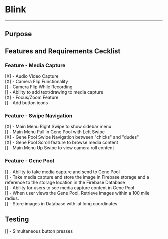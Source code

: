 # Blink
---
## Purpose

## Features and Requirements Cecklist
### Feature - Media Capture
[X] - Audio Video Capture <br/>
[X] - Camera Flip Functionality <br/>
  [] - Camera Flip While Recording <br/>
[] - Ability to add text/drawing to media capture <br/>
[X] - Focus/Zoom Feature <br/>
[] - Add button icons <br/>

### Feature - Swipe Navigation
[X] - Main Menu Right Swipe to show sidebar menu <br/>
[] - Main Menu Pull in Gene Pool with Left Swipe <br/>
[X] - Gene Pool Swipe Navigation between "chicks" and "dudes" <br/>
[X] - Gene Pool Scroll feature to browse media content <br/>
[] - Main Menu Up Swipe to view camera roll content <br/>
### Feature - Gene Pool
[] - Ability to take media capture and send to Gene Pool <br/>
  [] - Take media capture and store the image in Firebase storage and a reference to the storage location in the Firebase Database <br/>
[] - Ability for users to see media capture content in Gene Pool <br/>
  [] - When user views the Gene Pool, Retrieve images within a 100 mile radius. <br/>
  [] - Store images in Database with lat long coordinates <br/>

## Testing
[] - Simultaneous button presses <br/>
